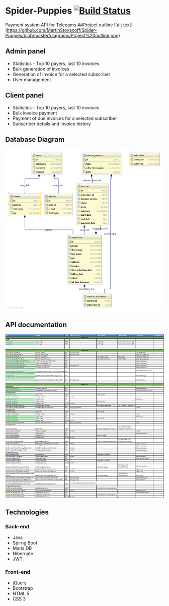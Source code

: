 # Spider-Puppies [![Build Status](https://travis-ci.org/MartinStoyanoff/Spider-Puppies.svg?branch=master)](https://travis-ci.org/MartinStoyanoff/Spider-Puppies)
Payment system API for Telecoms 
##Project outline
![alt text] (https://github.com/MartinStoyanoff/Spider-Puppies/blob/master/diagrams/Project%20outline.png)

## Admin panel
- Statistics - Top 10 payers, last 10 invoices
- Bulk generation of invoices
- Generation of invoice for a selected subscriber
- User management

## Client panel
- Statistics - Top 10 payers, last 10 invoices
- Bulk invoice payment
- Payment of due invoices for a selected subscriber
- Subscriber details and invoice history

## Database Diagram
![alt text](https://github.com/MartinStoyanoff/Spider-Puppies/blob/master/diagrams/telecomdb.png)

## API documentation
![alt text](https://github.com/MartinStoyanoff/Spider-Puppies/blob/master/diagrams/API%20docs.png)

## Technologies
### Back-end
- Java 
- Spirng Boot
- Maria DB
- Hibernate
- JWT
### Front-end
- jQuery
- Bootstrap
- HTML 5
- CSS 3
